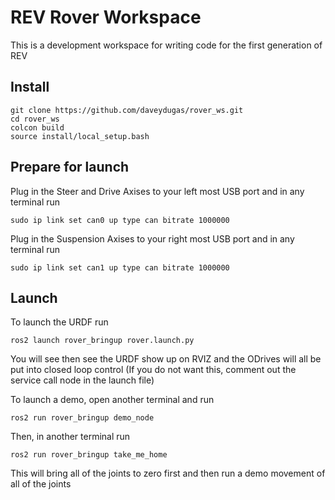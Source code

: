 # REV Rover Workspace
This is a development workspace for writing code for the first generation of REV

## Install
```
git clone https://github.com/daveydugas/rover_ws.git
cd rover_ws
colcon build
source install/local_setup.bash
```
## Prepare for launch
Plug in the Steer and Drive Axises to your left most USB port and in any terminal run
```
sudo ip link set can0 up type can bitrate 1000000
```

Plug in the Suspension Axises to your right most USB port and in any terminal run
```
sudo ip link set can1 up type can bitrate 1000000
```

## Launch
To launch the URDF run
```
ros2 launch rover_bringup rover.launch.py
```
You will see then see the URDF show up on RVIZ and the ODrives will all be put into closed loop control
(If you do not want this, comment out the service call node in the launch file)

To launch a demo, open another terminal and run
```
ros2 run rover_bringup demo_node
```
Then, in another terminal run
```
ros2 run rover_bringup take_me_home
```
This will bring all of the joints to zero first and then run a demo movement of all of the joints
